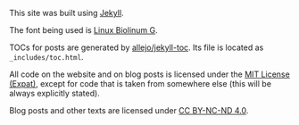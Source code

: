 This site was built using [Jekyll](https://jekyllrb.com/).

The font being used is [Linux Biolinum G](https://numbertext.org/linux/index.html).

TOCs for posts are generated by [allejo/jekyll-toc](https://github.com/allejo/jekyll-toc). Its
file is located as `_includes/toc.html`.

All code on the website and on blog posts is licensed under the
[MIT License (Expat)](https://opensource.org/license/mit),
except for code that is taken from somewhere else (this will be always explicitly stated).

Blog posts and other texts are licensed under
[CC BY-NC-ND 4.0](https://creativecommons.org/licenses/by-nc-nd/4.0/).
